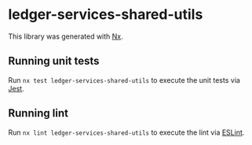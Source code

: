 # ledger-services-shared-utils

This library was generated with [Nx](https://nx.dev).

## Running unit tests

Run `nx test ledger-services-shared-utils` to execute the unit tests via [Jest](https://jestjs.io).

## Running lint

Run `nx lint ledger-services-shared-utils` to execute the lint via [ESLint](https://eslint.org/).
